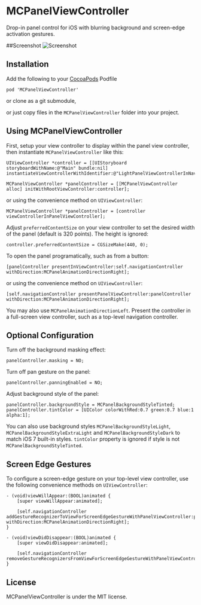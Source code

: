 MCPanelViewController
=====================

Drop-in panel control for iOS with blurring background and screen-edge activation gestures.


##Screenshot
![Screenshot](https://raw.github.com/mehsome/MCPanelViewController/master/screenshot.png "Example of MCPanelViewController")

## Installation

Add the following to your [CocoaPods](http://cocoapods.org/) Podfile

    pod 'MCPanelViewController'

or clone as a git submodule,

or just copy files in the ```MCPanelViewController``` folder into your project.

## Using MCPanelViewController

First, setup your view controller to display within the panel view controller, then instantiate `MCPanelViewController` like this:

    UIViewController *controller = [[UIStoryboard storyboardWithName:@"Main" bundle:nil] instantiateViewControllerWithIdentifier:@"LightPanelViewControllerInNavigationController"];

    MCPanelViewController *panelController = [[MCPanelViewController alloc] initWithRootViewController:controller];

or using the convenience method on `UIViewController`:

    MCPanelViewController *panelController = [controller viewControllerInPanelViewController];

Adjust `preferredContentSize` on your view controller to set the desired width of the panel (default is 320 points). The height is ignored:

    controller.preferredContentSize = CGSizeMake(440, 0);

To open the panel programatically, such as from a button:

    [panelController presentInViewController:self.navigationController withDirection:MCPanelAnimationDirectionRight];

or using the convenience method on `UIViewController`:

    [self.navigationController presentPanelViewController:panelController withDirection:MCPanelAnimationDirectionRight];

You may also use `MCPanelAnimationDirectionLeft`. Present the controller in a full-screen view controller, such as a top-level navigation controller.

## Optional Configuration

Turn off the background masking effect:

    panelController.masking = NO;

Turn off pan gesture on the panel:

    panelController.panningEnabled = NO;

Adjust background style of the panel:

    panelController.backgroundStyle = MCPanelBackgroundStyleTinted;
    panelController.tintColor = [UIColor colorWithRed:0.7 green:0.7 blue:1 alpha:1];

You can also use background styles `MCPanelBackgroundStyleLight`, `MCPanelBackgroundStyleExtraLight` and `MCPanelBackgroundStyleDark` to match iOS 7 built-in styles. `tintColor` property is ignored if style is not `MCPanelBackgroundStyleTinted`.

## Screen Edge Gestures

To configure a screen-edge gesture on your top-level view controller, use the following convenience methods on `UIViewController`:

    - (void)viewWillAppear:(BOOL)animated {
        [super viewWillAppear:animated];

        [self.navigationController addGestureRecognizerToViewForScreenEdgeGestureWithPanelViewController:panelController withDirection:MCPanelAnimationDirectionRight];
    }

    - (void)viewDidDisappear:(BOOL)animated {
        [super viewDidDisappear:animated];

        [self.navigationController removeGestureRecognizersFromViewForScreenEdgeGestureWithPanelViewController:panelController];
    }


## License

MCPanelViewController is under the MIT license.
